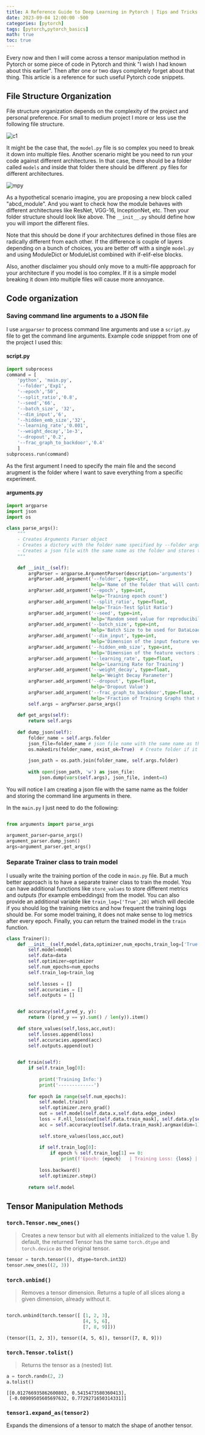 ```yaml
---
title: A Reference Guide to Deep Learning in Pytorch | Tips and Tricks
date: 2023-09-04 12:00:00 -500
categories: [pytorch]
tags: [pytorch,pytorch_basics]
math: true
toc: true
---
```


Every now and then I will come across a tensor manipulation method in Pytorch or some piece of code in Pytorch and think "I wish I had known about this earlier". Then after one or two days completely forget about that thing. This article is a reference for such useful Pytorch code snippets.

## File Structure Organization

File structure organization depends on the complexity of the project and personal preference. For small to medium project I more or less use the following file structure.

![c1](https://i.ibb.co/yQ15xJT/chrome-xs0g-M0j-BMn.png)

It might be the case that, the `model.py` file is so complex you need to break it down into multiple files. Another scenario might be you need to run your code against different architectures. In that case, there should be a folder called `models` and inside that folder there should be different .py files for different architectures.

![mpy](https://i.ibb.co/BfNh8DQ/chrome-E8eei5ygj-S.png)

As a hypothetical scenario imagine, you are proposing a new block called "abcd_module". And you want to check how the module behaves with different architectures like ResNet, VGG-16, InceptionNet, etc. Then your folder structure should look like above. The `__init__.py` should define how you will import the different files.

Note that this should be done if your architectures defined in those files are radically different from each other. If the difference is couple of layers depending on a bunch of choices, you are better off with a single `model.py` and using ModuleDict or ModuleList combined with if-elif-else blocks.

Also, another disclaimer you should only move to a multi-file appproach for your architecture if you model is too complex. If it is a simple model breaking it down into multiple files will cause more annoyance. 

## Code organization 

### Saving command line arguments to a JSON file

I use `argparser` to process command line arguments and use a `script.py` file to get the command line arguments. Example code snipppet from one of the project I used this:

#### script.py

```python
import subprocess
command = [
    'python', 'main.py',
    '--folder','Exp1',
    '--epoch','50',
    '--split_ratio','0.8',
    '--seed','66',
    '--batch_size', '32',
    '--dim_input','6',
    '--hidden_emb_size','32',
    '--learning_rate','0.001',
    '--weight_decay','1e-3',
    '--dropout','0.2',
    '--frac_graph_to_backdoor','0.4'
    ]    
subprocess.run(command)
```

As the first argument I need to specify the main file and the second arugment is the folder where I want to save everything from a specific experiment.

#### arguments.py

```python
import argparse
import json
import os

class parse_args():
    """
    - Creates Arguments Parser object
    - Creates a dictory with the folder name specified by --folder argument
    - Creates a json file with the same name as the folder and stores the arguments
    """
    
    def __init__(self):
        argParser = argparse.ArgumentParser(description='arguments')
        argParser.add_argument('--folder', type=str, 
                               help='Name of the folder that will contain related info and results from a specific experiment')
        argParser.add_argument('--epoch', type=int, 
                               help='Training epoch count')
        argParser.add_argument('--split_ratio', type=float, 
                               help='Train-Test Split Ratio')
        argParser.add_argument('--seed', type=int, 
                               help='Random seed value for reproducibility')
        argParser.add_argument('--batch_size', type=int, 
                               help='Batch Size to be used for DataLoader')
        argParser.add_argument('--dim_input', type=int, 
                               help='Dimension of the input feature vector of each node')
        argParser.add_argument('--hidden_emb_size', type=int, 
                               help='Dimension of the feature vectors in the hidden layers')
        argParser.add_argument('--learning_rate', type=float, 
                               help='Learning Rate for Training')
        argParser.add_argument('--weight_decay', type=float, 
                               help='Weight Decay Parameter')
        argParser.add_argument('--dropout', type=float, 
                               help='Dropout Value')
        argParser.add_argument('--frac_graph_to_backdoor',type=float,
                               help='Fraction of Training Graphs that need to be backdoored')
        self.args = argParser.parse_args()
    
    def get_args(self):
        return self.args
    
    def dump_json(self):
        folder_name = self.args.folder
        json_file=folder_name # json file name with the same name as the folder
        os.makedirs(folder_name, exist_ok=True)  # Create folder if it doesn't exist
        
        json_path = os.path.join(folder_name, self.args.folder)
        
        with open(json_path, 'w') as json_file:
            json.dump(vars(self.args), json_file, indent=4)
```

You will notice I am creating a json file with the same name as the folder and storing the command line arguments in there.

In the `main.py` I just need to do the following:

```python

from arguments import parse_args

argument_parser=parse_args()       
argument_parser.dump_json()
args=argument_parser.get_args()
```


### Separate Trainer class to train model 

I usually write the training portion of the code in `main.py` file. But a much better approach is to have a separate trainer class to train the model. You can have additional functions like  `store_values` to store different metrics and outputs (for example embeddings) from the model. You can also provide an additional variable like `train_log=['True',20]` which will decide if you should log the training metrics and how frequent the training logs should be. For some model training, it does not make sense to log metrics after every epoch. Finally, you can return the trained model in the `train` function.


```python
class Trainer():
    def __init__(self,model,data,optimizer,num_epochs,train_log=['True',20]): 
        self.model=model 
        self.data=data
        self.optimizer=optimizer
        self.num_epochs=num_epochs
        self.train_log=train_log
        
        self.losses = []
        self.accuracies = []
        self.outputs = []


    def accuracy(self,pred_y, y):
        return ((pred_y == y).sum() / len(y)).item()
    
    def store_values(self,loss,acc,out):
        self.losses.append(loss)
        self.accuracies.append(acc)
        self.outputs.append(out)
        

    def train(self):
        if self.train_log[0]:
            
            print('Training Info:')
            print('-------------')
            
        for epoch in range(self.num_epochs):
            self.model.train()
            self.optimizer.zero_grad()
            out = self.model(self.data.x,self.data.edge_index)
            loss = F.nll_loss(out[self.data.train_mask], self.data.y[self.data.train_mask])
            acc = self.accuracy(out[self.data.train_mask].argmax(dim=1), self.data.y[self.data.train_mask])
                
            self.store_values(loss,acc,out)
                       
            if self.train_log[0]:
                if epoch % self.train_log[1] == 0:
                    print(f'Epoch: {epoch}   | Training Loss: {loss} | Training Accuracy : {acc} ')
            
            loss.backward()
            self.optimizer.step()
            
        return self.model

```


## Tensor Manipulation Methods
### `torch.Tensor.new_ones()`

> Creates a new tensor but with all elements initialized to the value 1. By default, the returned Tensor has the same `torch.dtype` and `torch.device` as the original tensor.

```python
tensor = torch.tensor((), dtype=torch.int32)
tensor.new_ones((2, 3))
```

### `torch.unbind()`

> Removes a tensor dimension. Returns a tuple of all slices along a given dimension, already without it.

```python

torch.unbind(torch.tensor([ [1, 2, 3],
                            [4, 5, 6],
                            [7, 8, 9]]))
```

```
(tensor([1, 2, 3]), tensor([4, 5, 6]), tensor([7, 8, 9]))
```

### `torch.Tensor.tolist()`

> Returns the tensor as a (nested) list.

```python
a = torch.randn(2, 2)
a.tolist()
```

```
[[0.012766935862600803, 0.5415473580360413],
 [-0.08909505605697632, 0.7729271650314331]]
```
### `tensor1.expand_as(tensor2)`

Expands the dimensions of a tensor to match the shape of another tensor.